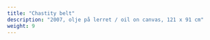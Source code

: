 ```yaml
---
title: "Chastity belt"
description: "2007, olje på lerret / oil on canvas, 121 x 91 cm"
weight: 9
---
```

